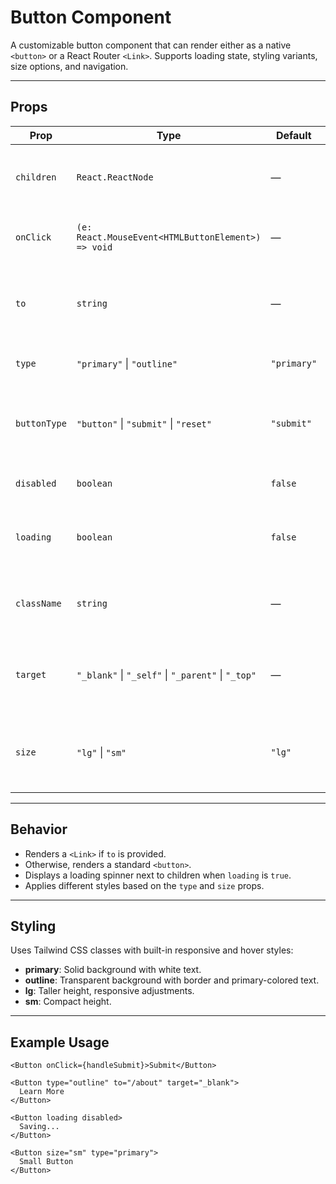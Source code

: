 # Button Component

A customizable button component that can render either as a native `<button>` or a React Router `<Link>`. Supports loading state, styling variants, size options, and navigation.

---

## Props

| Prop         | Type                                               | Default     | Description                                                          |
| ------------ | -------------------------------------------------- | ----------- | -------------------------------------------------------------------- |
| `children`   | `React.ReactNode`                                  | —           | The content inside the button. **Required.**                         |
| `onClick`    | `(e: React.MouseEvent<HTMLButtonElement>) => void` | —           | Function to call on button click.                                    |
| `to`         | `string`                                           | —           | If provided, the button renders as a `<Link>` pointing to this path. |
| `type`       | `"primary"` \| `"outline"`                         | `"primary"` | Determines the button's visual style.                                |
| `buttonType` | `"button"` \| `"submit"` \| `"reset"`              | `"submit"`  | Native button type. Ignored when `to` is set.                        |
| `disabled`   | `boolean`                                          | `false`     | Disables the button interaction.                                     |
| `loading`    | `boolean`                                          | `false`     | Shows a spinner and disables the button when `true`.                 |
| `className`  | `string`                                           | —           | Additional Tailwind or custom CSS classes.                           |
| `target`     | `"_blank"` \| `"_self"` \| `"_parent"` \| `"_top"` | —           | Specifies the target for the `<Link>` when `to` is used.             |
| `size`       | `"lg"` \| `"sm"`                                   | `"lg"`      | Sets button size (`lg`: larger and responsive; `sm`: compact).       |

---

## Behavior

- Renders a `<Link>` if `to` is provided.
- Otherwise, renders a standard `<button>`.
- Displays a loading spinner next to children when `loading` is `true`.
- Applies different styles based on the `type` and `size` props.

---

## Styling

Uses Tailwind CSS classes with built-in responsive and hover styles:

- **primary**: Solid background with white text.
- **outline**: Transparent background with border and primary-colored text.
- **lg**: Taller height, responsive adjustments.
- **sm**: Compact height.

---

## Example Usage

```tsx
<Button onClick={handleSubmit}>Submit</Button>

<Button type="outline" to="/about" target="_blank">
  Learn More
</Button>

<Button loading disabled>
  Saving...
</Button>

<Button size="sm" type="primary">
  Small Button
</Button>
```
